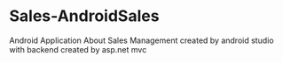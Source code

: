 # Sales-AndroidSales

Android Application About Sales Management created by android studio with backend created by asp.net mvc
